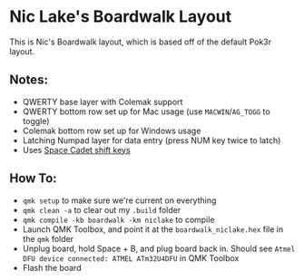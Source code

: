 # Nic Lake's Boardwalk Layout

This is Nic's Boardwalk layout, which is based off of the default Pok3r layout.

## Notes:

- QWERTY base layer with Colemak support
- QWERTY bottom row set up for Mac usage (use `MACWIN`/`AG_TOGG` to toggle)
- Colemak bottom row set up for Windows usage
- Latching Numpad layer for data entry (press NUM key twice to latch)
- Uses [Space Cadet shift keys](https://docs.qmk.fm/#/feature_space_cadet?id=usage)

## How To:

- `qmk setup` to make sure we're current on everything
- `qmk clean -a` to clear out my `.build` folder
- `qmk compile -kb boardwalk -km niclake` to compile
- Launch QMK Toolbox, and point it at the `boardwalk_niclake.hex` file in the `qmk` folder
- Unplug board, hold Space + B, and plug board back in. Should see `Atmel DFU device connected: ATMEL ATm32U4DFU` in QMK Toolbox
- Flash the board